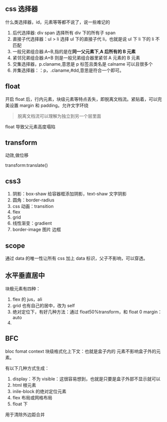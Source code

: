 ## css 选择器

什么类选择器，id，元素等等都不说了，说一些难记的

1. 后代选择器: div span 选择所有 div 下的所有子 span
2. 直接子代选择器：ul > li 选择 ul 下的直接子代 li，也就是说 ul 下 li 下的 li 不匹配
3. 一般兄弟组合器:A~B,指的是在**同一父元素下,A 后所有的 B 元素**
4. 紧邻兄弟组合器:A+B 则是一般兄弟组合器里紧邻 A 元素的 B 元素
5. 交集选择器，p.claname,意思是 p 标签且类名是 calname 可以且很多个
6. 并集选择器：：p，.claname,#dd,意思是符合一个即可。

## float

开启 float 后，行内元素，块级元素等特点丢失，即脱离文档流。紧贴着，可以完美设置 margin 和 padding。允许文字环绕

> 脱离文档流可以理解为独立到另一个层里面

float 导致父元素高度塌陷

## transform

动效,做位移

transform:translate()

## css3

1. 阴影：box-shaw 给容器框添加阴影，text-shaw 文字阴影
2. 圆角：border-radius
3. css 动画：transition
4. flex
5. grid
6. 线性渐变：gradient
7. border-image 图片 边框

## scope

通过 data 的唯一性让所有 css 加上 data 标识，父子不影响，可以穿透。

## 水平垂直居中

块极元素有四种：

1. flex 的 jus，ali
2. grid 也有自己的居中，改为 self
3. 绝对定位下，有好几种方法：通过 float50%transform，和 float 0 margin：auto
4.

## BFC

bloc fomat context 块级格式化上下文：也就是盒子内的 元素不影响盒子外的元素。

有以下几种方式生成：

1. display：不为 visible：这很容易想到，也就是只要是盒子外部不显示就可以
2. html 根元素
3. inile-block 的绝对定位元素
4. flex 布局或网格布局
5. float 下

用于清除外边距合并
